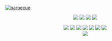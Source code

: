 [![barbecue](https://cdn.discordapp.com/attachments/854084764683468800/869760672987242576/benmalimbeta.png)](https://github.com/BetaWile/)
<p align="center">
   <a href="https://discord.com/users/852615172673503262" target"blank_"><img src="https://img.shields.io/badge/Beta%20-111111.svg?&style=for-the-badge&logo=discord&logoColor=white"></a>
   <a href="https://open.spotify.com/user/11145406245?si=ca90a1371ab64f8f" target"blank_"><img src="https://img.shields.io/badge/Spotify%20-111111.svg?&style=for-the-badge&logo=spotify&logoColor=white"></a>
   <a href="https://www.youtube.com/channel/UCl1UN9W3Tltin3fuSlyefmg" target"blank_"><img src="https://img.shields.io/badge/youtube%20-111111.svg?&style=for-the-badge&logo=youtube&logoColor=white"></a>
   <a href="https://github.com/BetaWile" target"blank_"><img src="https://img.shields.io/badge/GitHub%20-111111.svg?&style=for-the-badge&logo=github&logoColor=white"></a>
</p>

<div align="center">
<img src="https://img.shields.io/badge/JavaScript%20-111111.svg?&style=for-the-badge&logo=JavaScript&logoColor=white">
<img src="https://img.shields.io/badge/Node.js%20-111111.svg?&style=for-the-badge&logo=Node.js&logoColor=white">
<img src="https://img.shields.io/badge/Python%20-111111.svg?&style=for-the-badge&logo=Python&logoColor=white">
<img src="https://img.shields.io/badge/Discord.Js%20-111111.svg?&style=for-the-badge&logo=Discord.Js&logoColor=white">
<img src="https://img.shields.io/badge/Visual%20Studio%20Code%20-111111.svg?&style=for-the-badge&logo=Visual%20Studio%20Code&logoColor=white>">
<img src="https://img.shields.io/badge/HTML5%20-111111.svg?&style=for-the-badge&logo=HTML5&logoColor=white">
<img src="https://img.shields.io/badge/CSS%20-111111.svg?&style=for-the-badge&logo=CSS3&logoColor=white">
   </a>
</div>

<div align="center">
   <a href="https://discord.com/users/852615172673503262" target="_blank">
      <img src="https://lanyard-profile-readme.vercel.app/api/852615172673503262">
   </a>
</div>
